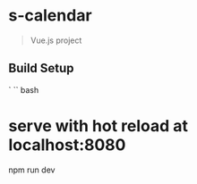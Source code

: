 # s-calendar

> Vue.js project


## Build Setup

`
`` bash
# serve with hot reload at localhost:8080
npm run dev

 